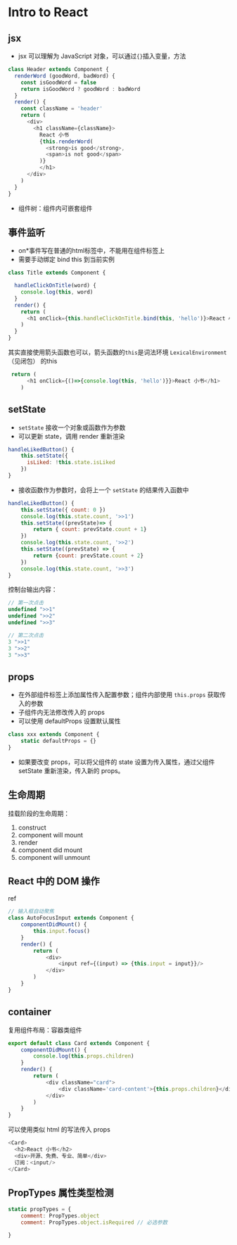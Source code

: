 # Intro to React

## jsx

- jsx 可以理解为 JavaScript 对象，可以通过`{}`插入变量，方法

```js
class Header extends Component {
  renderWord (goodWord, badWord) {
    const isGoodWord = false
    return isGoodWord ? goodWord : badWord
  }
  render() {
    const className = 'header'
    return (
      <div>
        <h1 className={className}>
          React 小书
          {this.renderWord(
            <strong>is good</strong>,
            <span>is not good</span>
          )}
          </h1>
      </div>
    )
  }
}
```
- 组件树：组件内可嵌套组件


## 事件监听

- on*事件写在普通的html标签中，不能用在组件标签上
- 需要手动绑定 bind this 到当前实例


```js
class Title extends Component {

  handleClickOnTitle(word) {
    console.log(this, word)
  }
  render() {
    return (
      <h1 onClick={this.handleClickOnTitle.bind(this, 'hello')}>React 小书</h1>
    )
  }
}
```

其实直接使用箭头函数也可以，箭头函数的`this`是词法环境 `LexicalEnvironment`（见闭包） 的this

```js
 return (
      <h1 onClick={()=>{console.log(this, 'hello')}}>React 小书</h1>
    )
```

## setState
- `setState` 接收一个对象或函数作为参数
- 可以更新 state，调用 render 重新渲染

```js
handleLikedButton() {
    this.setState({
      isLiked: !this.state.isLiked
    }) 
}
```

- 接收函数作为参数时，会将上一个 `setState` 的结果传入函数中

```js
handleLikedButton() {
    this.setState({ count: 0 })
    console.log(this.state.count, '>>1')
    this.setState((prevState)=> {
        return { count: prevState.count + 1}
    })
    console.log(this.state.count, '>>2')
    this.setState((prevState) => {
        return {count: prevState.count + 2}
    })
    console.log(this.state.count, '>>3')
}
```

控制台输出内容：
```js
// 第一次点击
undefined ">>1"
undefined ">>2"
undefined ">>3"

// 第二次点击
3 ">>1"
3 ">>2"
3 ">>3"
```


## props
- 在外部组件标签上添加属性传入配置参数；组件内部使用 `this.props` 获取传入的参数
- 子组件内无法修改传入的 props
- 可以使用 defaultProps 设置默认属性

```js
class xxx extends Component {
    static defaultProps = {}
}
```

- 如果要改变 props，可以将父组件的 state 设置为传入属性，通过父组件 setState 重新渲染，传入新的 props。

## 生命周期

挂载阶段的生命周期：

1. construct
1. component will mount
1. render
1. component did mount
1. component will unmount


## React 中的 DOM 操作

ref

```js
// 输入框自动聚焦
class AutoFocusInput extends Component {
    componentDidMount() {
        this.input.focus()
    }
    render() {
        return (
            <div>
                <input ref={(input) => {this.input = input}}/>
            </div>
        )
    }
}
```

## container

复用组件布局：容器类组件

```js
export default class Card extends Component {
    componentDidMount() {
        console.log(this.props.children)
    }
    render() {
        return (
            <div className="card">
                <div className='card-content'>{this.props.children}</div>
            </div>
        )
    }
}
```

可以使用类似 html 的写法传入 props

```js
<Card>
  <h2>React 小书</h2>
  <div>开源、免费、专业、简单</div>
  订阅：<input/>
</Card>
```

## PropTypes 属性类型检测

```js
static propTypes = {
    comment: PropTypes.object
    comment: PropTypes.object.isRequired // 必选参数

}
```

